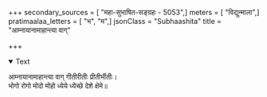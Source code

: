 +++
secondary_sources = [ "महा-सुभाषित-सङ्ग्रहः - 5053",]
meters = [ "विद्युन्माला",]
pratimaalaa_letters = [ "भ", "म",]
jsonClass = "Subhaashita"
title = "आम्नायानामाहान्त्या वाग्"

+++

<details open><summary>Text</summary>

आम्नायानामाहान्त्या वाग् गीतीरीतीः प्रीतीर्भीतीः।  
भोगो रोगो मोदो मोहो ध्येये ध्येच्छे देशे क्षेमे॥
</details>
